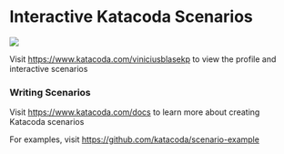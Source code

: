 # Interactive Katacoda Scenarios

[![](http://shields.katacoda.com/katacoda/viniciusblasekp/count.svg)](https://www.katacoda.com/viniciusblasekp "Get your profile on Katacoda.com")

Visit https://www.katacoda.com/viniciusblasekp to view the profile and interactive scenarios

### Writing Scenarios
Visit https://www.katacoda.com/docs to learn more about creating Katacoda scenarios

For examples, visit https://github.com/katacoda/scenario-example
